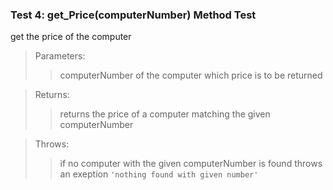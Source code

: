 ### Test 4: **get_Price(computerNumber)** Method Test

get the price of the computer

> Parameters:
>
> > computerNumber of the computer which price is to be returned

> Returns:
>
> > returns the price of a computer matching the given computerNumber

> Throws:
>
> > if no computer with the given computerNumber is found throws an exeption `'nothing found with given number'`
